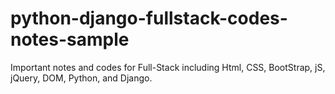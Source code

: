 # python-django-fullstack-codes-notes-sample
Important notes and codes for Full-Stack including Html, CSS, BootStrap, jS, jQuery, DOM, Python, and Django.
